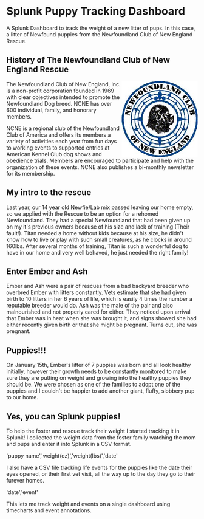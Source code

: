 # Splunk Puppy Tracking Dashboard
A Splunk Dashboard to track the weight of a new litter of pups. In this case, a litter of Newfound puppies from the Newfoundland Club of New England Rescue.

## History of The Newfoundland Club of New England Rescue
<img style="float:right;" src="/static/ncne_logo.jpg">
The Newfoundland Club of New England, Inc. is a non-profit corporation founded in 1969 with clear objectives intended to promote the Newfoundland Dog breed. NCNE has over 600 individual, family, and honorary members.

NCNE is a regional club of the Newfoundland Club of America and offers its members a variety of activities each year from fun days to working events to supported entries at American Kennel Club dog shows and obedience trials. Members are encouraged to participate and help with the organization of these events. NCNE also publishes a bi-monthly newsletter for its membership.

## My intro to the rescue
Last year, our 14 year old Newfie/Lab mix passed leaving our home empty, so we applied with the Rescue to be an option for a rehomed Newfoundland. They had a special Newfoundland that had been given up on my it's previous owners because of his size and lack of training (Their fault!). Titan needed a home without kids because at his size, he didn't know how to live or play with such small creatures, as he clocks in around 160lbs. After several months of training, Titan is such a wonderful dog to have in our home and very well behaved, he just needed the right family!

## Enter Ember and Ash
Ember and Ash were a pair of rescues from a bad backyard breeder who overbred Ember with litters constantly. Vets estimate that she had given birth to 10 litters in her 6 years of life, which is easily 4 times the number a reputable breeder would do. Ash was the male of the pair and also malnourished and not properly cared for either. They noticed upon arrival that Ember was in heat when she was brought it, and signs showed she had either recently given birth or that she might be pregnant. Turns out, she was pregnant. 

## Puppies!!!
On January 15th, Ember's litter of 7 puppies was born and all look healthy initially, however their growth needs to be constantly monitored to make sure they are putting on weight and growing into the healthy puppies they should be. We were chosen as one of the families to adopt one of the puppies and I couldn't be happier to add another giant, fluffy, slobbery pup to our home.

## Yes, you can Splunk puppies!
To help the foster and rescue track their weight I started tracking it in Splunk! I collected the weight data from the foster family watching the mom and pups and enter it into Splunk in a CSV format.

'puppy name','weight(oz)','weight(lbs)','date'

I also have a CSV file tracking life events for the puppies like the date their eyes opened, or their first vet visit, all the way up to the day they go to their furever homes.

'date','event'

This lets me track weight and events on a single dashboard using timecharts and event annotations.

